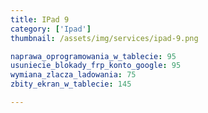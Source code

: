 ```yaml
---
title: IPad 9
category: ['Ipad']
thumbnail: /assets/img/services/ipad-9.png

naprawa_oprogramowania_w_tablecie: 95
usuniecie_blokady_frp_konto_google: 95
wymiana_zlacza_ladowania: 75
zbity_ekran_w_tablecie: 145

---
```



